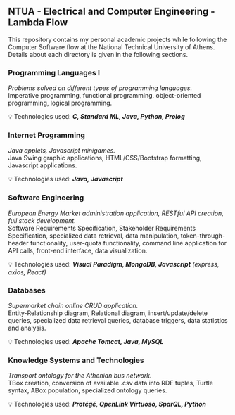 ## NTUA - Electrical and Computer Engineering - Lambda Flow

This repository contains my personal academic projects while following the Computer Software flow at the National Technical University of Athens. Details about each directory is given in the following sections.

### Programming Languages I
_Problems solved on different types of programming languages._  
Imperative programming, functional programming, object-oriented programming, logical programming.

:bulb: Technologies used: ***C, Standard ML, Java, Python, Prolog***

### Internet Programming
_Java applets, Javascript minigames._  
Java Swing graphic applications, HTML/CSS/Bootstrap formatting, Javascript applications.

:bulb: Technologies used: ***Java, Javascript***

### Software Engineering
_European Energy Market administration application, RESTful API creation, full stack development._  
Software Requirements Specification, Stakeholder Requirements Specification, specialized data retrieval, data manipulation, token-through-header functionality, user-quota functionality, command line application for API calls, front-end interface, data visualization.

:bulb: Technologies used: ***Visual Paradigm, MongoDB, Javascript*** _(express, axios, React)_

### Databases
_Supermarket chain online CRUD application._  
Entity-Relationship diagram, Relational diagram, insert/update/delete queries, specialized data retrieval queries, database triggers, data statistics and analysis.

:bulb: Technologies used: ***Apache Tomcat, Java, MySQL***

### Knowledge Systems and Technologies
_Transport ontology for the Athenian bus network._  
TBox creation, conversion of available .csv data into RDF tuples, Turtle syntax, ABox population, specialized ontology queries.

:bulb: Technologies used: ***Protégé, OpenLink Virtuoso, SparQL, Python***